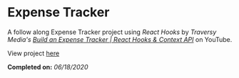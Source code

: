 # Expense Tracker

A follow along Expense Tracker project using _React Hooks_ by _Traversy Media's_ _[Build an Expense Tracker | React Hooks & Context API](https://www.youtube.com/watch?v=XuFDcZABiDQ)_ on YouTube.

View project [here](https://gracious-sammet-497384.netlify.app/)

**Completed on:** _06/18/2020_

